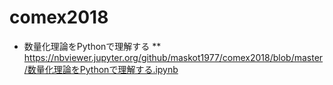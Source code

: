 # comex2018

* 数量化理論をPythonで理解する
** https://nbviewer.jupyter.org/github/maskot1977/comex2018/blob/master/数量化理論をPythonで理解する.ipynb

